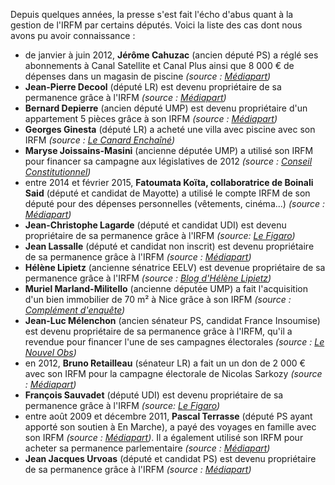 Depuis quelques années, la presse s'est fait l'écho d'abus quant à la gestion de l'IRFM par certains députés. Voici la liste des cas dont nous avons pu avoir connaissance :

 - de janvier à juin 2012, **Jérôme Cahuzac** (ancien député PS) a réglé ses abonnements à Canal Satellite et Canal Plus ainsi que 8 000 € de dépenses dans un magasin de piscine *(source : [Médiapart](https://www.mediapart.fr/journal/france/170913/cahuzac-utilisait-son-compte-de-depute-pour-des-depenses-personnelles?onglet=full))*
 - **Jean-Pierre Decool** (député LR) est devenu propriétaire de sa permanence grâce à l'IRFM *(source : [Médiapart](https://www.mediapart.fr/journal/france/010612/scandale-des-frais-les-deputes-peuvent-aussi-se-construire-un-patrimoine-immob))*
 - **Bernard Depierre** (ancien député UMP) est devenu propriétaire d'un appartement 5 pièces grâce à son IRFM *(source : [Médiapart](https://www.mediapart.fr/journal/france/010612/scandale-des-frais-les-deputes-peuvent-aussi-se-construire-un-patrimoine-immob))*
 - **Georges Ginesta** (député LR) a acheté une villa avec piscine avec son IRFM *(source : [Le Canard Enchaîné](http://www.politique.net/2014071601-saint-raphael-permanence-villa.htm))*
 - **Maryse Joissains-Masini** (ancienne députée UMP) a utilisé son IRFM pour financer sa campagne aux législatives de 2012 *(source : [Conseil Constitutionnel](http://www.conseil-constitutionnel.fr/conseil-constitutionnel/francais/les-decisions/acces-par-date/decisions-depuis-1959/2013/2013-4795-an/decision-n-2013-4795-an-du-1-mars-2013.136317.html))*
 - entre 2014 et février 2015, **Fatoumata Koïta, collaboratrice de Boinali Said** (député et candidat de Mayotte) a utilisé le compte IRFM de son député pour des dépenses personnelles (vêtements, cinéma...) *(source : [Médiapart](https://www.mediapart.fr/journal/france/030316/une-elue-proche-de-manuel-valls-est-accusee-dabus-lassemblee?onglet=full))*
 - **Jean-Christophe Lagarde** (député et candidat UDI) est devenu propriétaire de sa permanence grâce à l'IRFM *(source: [Le Figaro](http://www.lefigaro.fr/politique/2015/01/27/01002-20150127ARTFIG00414-comment-des-deputes-deviennent-proprietaires-grace-a-leurs-indemnites.php))*
 - **Jean Lassalle** (député et candidat non inscrit) est devenu propriétaire de sa permanence grâce à l'IRFM *(source : [Médiapart](https://www.mediapart.fr/journal/france/010612/scandale-des-frais-les-deputes-peuvent-aussi-se-construire-un-patrimoine-immob))*
 - **Hélène Lipietz** (ancienne sénatrice EELV) est devenue propriétaire de sa permanence grâce à l'IRFM *(source : [Blog d'Hélène Lipietz](http://helene.lipietz.net/spip.php?article233))*
 - **Muriel Marland-Militello** (ancienne députée UMP) a fait l'acquisition d'un bien immobilier de 70 m² à Nice grâce à son IRFM *(source : [Complément d'enquête](http://www.francetvinfo.fr/replay-magazine/france-2/complement-d-enquete/video-complement-d-enquete-les-elus-une-caste-d-intouchables_720411.html))*
 - **Jean-Luc Mélenchon** (ancien sénateur PS, candidat France Insoumise) est devenu propriétaire de sa permanence grâce à l'IRFM, qu'il a revendue pour financer l'une de ses campagnes électorales *(source : [Le Nouvel Obs](http://tempsreel.nouvelobs.com/politique/les-off-politiques/20120404.OBS5465/les-deniers-pas-tres-personnels-de-melenchon.html))*
 - en 2012, **Bruno Retailleau** (sénateur LR) a fait un un don de 2 000 € avec son IRFM pour la campagne électorale de Nicolas Sarkozy *(source : [Médiapart](https://www.mediapart.fr/journal/france/100713/pour-financer-sarkozy-un-senateur-ump-pioche-dans-son-indemnite-de-frais-professionnels))*
 - **François Sauvadet** (député UDI) est devenu propriétaire de sa permanence grâce à l'IRFM *(source: [Le Figaro](http://www.lefigaro.fr/politique/2015/01/27/01002-20150127ARTFIG00414-comment-des-deputes-deviennent-proprietaires-grace-a-leurs-indemnites.php))*
 - entre août 2009 et décembre 2011, **Pascal Terrasse** (député PS ayant apporté son soutien à En Marche), a payé des voyages en famille avec son IRFM *(source : [Médiapart](https://www.mediapart.fr/journal/france/240512/les-vacances-dun-depute-ps-aux-frais-de-lassemblee?onglet=full))*. Il a également utilisé son IRFM pour acheter sa permanence parlementaire *(source : [Médiapart](https://www.mediapart.fr/journal/france/010612/scandale-des-frais-les-deputes-peuvent-aussi-se-construire-un-patrimoine-immob?page_article=2))*
 - **Jean Jacques Urvoas** (député et candidat PS) est devenu propriétaire de sa permanence grâce à l'IRFM *(source : [Médiapart](https://www.mediapart.fr/journal/france/010612/scandale-des-frais-les-deputes-peuvent-aussi-se-construire-un-patrimoine-immob))*
